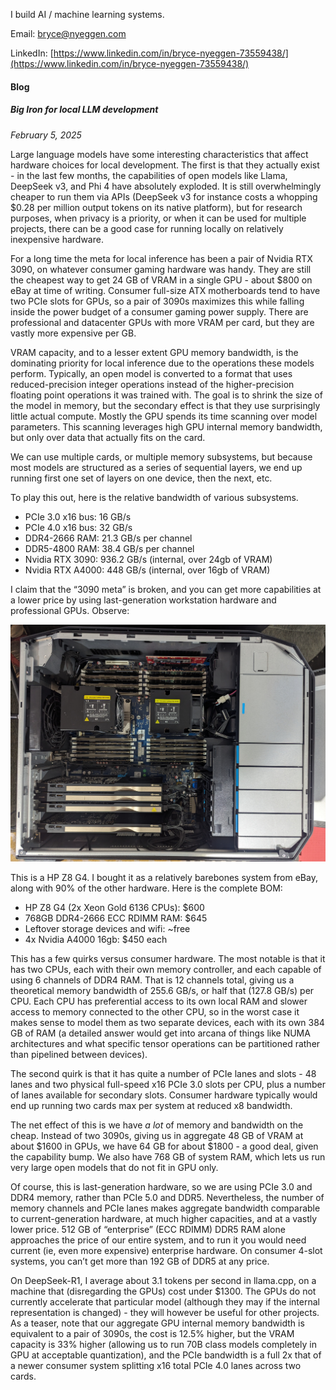 I build AI / machine learning systems.

Email: [bryce@nyeggen.com](bryce@nyeggen.com)

LinkedIn: [https://www.linkedin.com/in/bryce-nyeggen-73559438/](https://www.linkedin.com/in/bryce-nyeggen-73559438/)

#### Blog

##### Big Iron for local LLM development
*February 5, 2025*

Large language models have some interesting characteristics that affect hardware choices for local development.  The first is that they actually exist - in the last few months, the capabilities of open models like Llama, DeepSeek v3, and Phi 4 have absolutely exploded.  It is still overwhelmingly cheaper to run them via APIs (DeepSeek v3 for instance costs a whopping $0.28 per million output tokens on its native platform), but for research purposes, when privacy is a priority, or when it can be used for multiple projects, there can be a good case for running locally on relatively inexpensive hardware.

For a long time the meta for local inference has been a pair of Nvidia RTX 3090, on whatever consumer gaming hardware was handy.  They are still the cheapest way to get 24 GB of VRAM in a single GPU - about $800 on eBay at time of writing.  Consumer full-size ATX motherboards tend to have two PCIe slots for GPUs, so a pair of 3090s maximizes this while falling inside the power budget of a consumer gaming power supply.  There are professional and datacenter GPUs with more VRAM per card, but they are vastly more expensive per GB.

VRAM capacity, and to a lesser extent GPU memory bandwidth, is the dominating priority for local inference due to the operations these models perform.  Typically, an open model is converted to a format that uses reduced-precision integer operations instead of the higher-precision floating point operations it was trained with.  The goal is to shrink the size of the model in memory, but the secondary effect is that they use surprisingly little actual compute.  Mostly the GPU spends its time scanning over model parameters.  This scanning leverages high GPU internal memory bandwidth, but only over data that actually fits on the card.  

We can use multiple cards, or multiple memory subsystems, but because most models are structured as a series of sequential layers, we end up running first one set of layers on one device, then the next, etc.

To play this out, here is the relative bandwidth of various subsystems.

- PCIe 3.0 x16 bus: 16 GB/s
- PCIe 4.0 x16 bus: 32 GB/s
- DDR4-2666 RAM: 21.3 GB/s per channel
- DDR5-4800 RAM: 38.4 GB/s per channel
- Nvidia RTX 3090: 936.2 GB/s (internal, over 24gb of VRAM)
- Nvidia RTX A4000: 448 GB/s (internal, over 16gb of VRAM)

I claim that the “3090 meta” is broken, and you can get more capabilities at a lower price by using last-generation workstation hardware and professional GPUs.  Observe:

 <img src="https://raw.githubusercontent.com/bnyeggen/bnyeggen.github.io/refs/heads/main/workstation.jpg" alt="iron" width="720"> 

This is a HP Z8 G4.  I bought it as a relatively barebones system from eBay, along with 90% of the other hardware.  Here is the complete BOM:

- HP Z8 G4 (2x Xeon Gold 6136 CPUs): $600
- 768GB DDR4-2666 ECC RDIMM RAM: $645
- Leftover storage devices and wifi: ~free
- 4x Nvidia A4000 16gb: $450 each

This has a few quirks versus consumer hardware.  The most notable is that it has two CPUs, each with their own memory controller, and each capable of using 6 channels of DDR4 RAM.  That is 12 channels total, giving us a theoretical memory bandwidth of 255.6 GB/s, or half that (127.8 GB/s) per CPU.  Each CPU has preferential access to its own local RAM and slower access to memory connected to the other CPU, so in the worst case it makes sense to model them as two separate devices, each with its own 384 GB of RAM (a detailed answer would get into arcana of things like NUMA architectures and what specific tensor operations can be partitioned rather than pipelined between devices).

The second quirk is that it has quite a number of PCIe lanes and slots - 48 lanes and two physical full-speed x16 PCIe 3.0 slots per CPU, plus a number of lanes available for secondary slots.  Consumer hardware typically would end up running two cards max per system at reduced x8 bandwidth.

The net effect of this is we have *a lot* of memory and bandwidth on the cheap.  Instead of two 3090s, giving us in aggregate 48 GB of VRAM at about $1600 in GPUs, we have 64 GB for about $1800 - a good deal, given the capability bump.  We also have 768 GB of system RAM, which lets us run very large open models that do not fit in GPU only.

Of course, this is last-generation hardware, so we are using PCIe 3.0 and DDR4 memory, rather than PCIe 5.0 and DDR5.  Nevertheless, the number of memory channels and PCIe lanes makes aggregate bandwidth comparable to current-generation hardware, at much higher capacities, and at a vastly lower price.  512 GB of “enterprise” (ECC RDIMM) DDR5 RAM alone approaches the price of our entire system, and to run it you would need current (ie, even more expensive) enterprise hardware.  On consumer 4-slot systems, you can’t get more than 192 GB of DDR5 at any price.

On DeepSeek-R1, I average about 3.1 tokens per second in llama.cpp, on a machine that (disregarding the GPUs) cost under $1300.  The GPUs do not currently accelerate that particular model (although they may if the internal representation is changed) - they will however be useful for other projects.  As a teaser, note that our aggregate GPU internal memory bandwidth is equivalent to a pair of 3090s, the cost is 12.5% higher, but the VRAM capacity is 33% higher (allowing us to run 70B class models completely in GPU at acceptable quantization), and the PCIe bandwidth is a full 2x that of a newer consumer system splitting x16 total PCIe 4.0 lanes across two cards.
